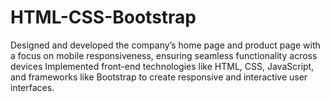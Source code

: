 # HTML-CSS-Bootstrap
Designed and developed the company’s home page and product page with a focus on mobile responsiveness, ensuring seamless functionality across devices Implemented front-end technologies like HTML, CSS, JavaScript, and frameworks like Bootstrap to create responsive and interactive user interfaces.
